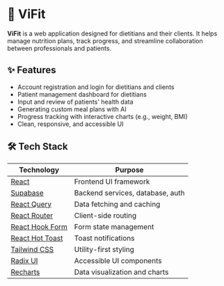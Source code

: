 # 🥗 ViFit

**ViFit** is a web application designed for dietitians and their clients. It helps manage nutrition plans, track progress, and streamline collaboration between professionals and patients.

## ✨ Features

- Account registration and login for dietitians and clients
- Patient management dashboard for dietitians
- Input and review of patients' health data
- Generating custom meal plans with AI 
- Progress tracking with interactive charts (e.g., weight, BMI)
- Clean, responsive, and accessible UI

## 🛠️ Tech Stack

| Technology                                      | Purpose                          |
| ----------------------------------------------- | -------------------------------- |
| [React](https://reactjs.org/)                   | Frontend UI framework            |
| [Supabase](https://supabase.com/)               | Backend services, database, auth |
| [React Query](https://tanstack.com/query)       | Data fetching and caching        |
| [React Router](https://reactrouter.com/)        | Client-side routing              |
| [React Hook Form](https://react-hook-form.com/) | Form state management            |
| [React Hot Toast](https://react-hot-toast.com/) | Toast notifications              |
| [Tailwind CSS](https://tailwindcss.com/)        | Utility-first styling            |
| [Radix UI](https://www.radix-ui.com/)           | Accessible UI components         |
| [Recharts](https://recharts.org/)               | Data visualization and charts    |
